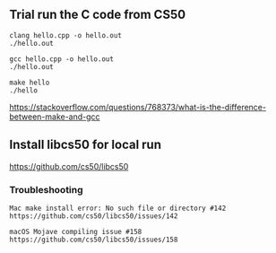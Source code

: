 ## Trial run the C code from CS50

```shell
clang hello.cpp -o hello.out
./hello.out
```

```shell
gcc hello.cpp -o hello.out
./hello.out
```

```shell
make hello
./hello
```

https://stackoverflow.com/questions/768373/what-is-the-difference-between-make-and-gcc

## Install libcs50 for local run

https://github.com/cs50/libcs50

### Troubleshooting

    Mac make install error: No such file or directory #142
    https://github.com/cs50/libcs50/issues/142

    macOS Mojave compiling issue #158
    https://github.com/cs50/libcs50/issues/158

